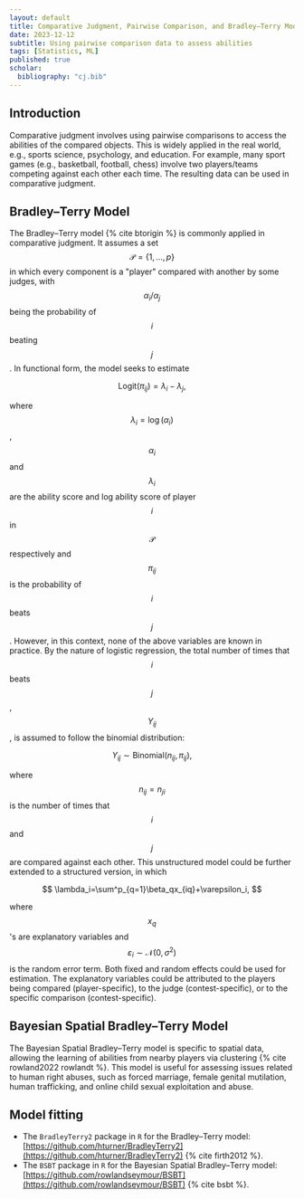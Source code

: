 ```yaml
---
layout: default
title: Comparative Judgment, Pairwise Comparison, and Bradley–Terry Model
date: 2023-12-12
subtitle: Using pairwise comparison data to assess abilities
tags: [Statistics, ML]
published: true
scholar:
  bibliography: "cj.bib"
---
```


## Introduction

Comparative judgment involves using pairwise comparisons to access the abilities of the compared objects. This is widely applied in the real world, e.g., sports science, psychology, and education. For example, many sport games (e.g., basketball, football, chess) involve two players/teams competing against each other each time. The resulting data can be used in comparative judgment.

## Bradley–Terry Model

The Bradley–Terry model {% cite btorigin %} is commonly applied in comparative judgment. It assumes a set $$\mathcal{P}=\left\{1,\dots,p\right\}$$ in which every component is a "player" compared with another by some judges, with $$\alpha_i/\alpha_j$$ being the probability of $$i$$ beating $$j$$. In functional form, the model seeks to estimate

$$
\text{Logit}(\pi_{ij}) = \lambda_i-\lambda_j,
$$

where $$\lambda_i=\log\left(\alpha_i\right)$$, $$\alpha_i$$ and $$\lambda_i$$ are the ability score and log ability score of player $$i$$ in $$\mathcal{P}$$ respectively and $$\pi_{ij}$$ is the probability of $$i$$ beats $$j$$. However, in this context, none of the above variables are known in practice. By the nature of logistic regression, the total number of times that $$i$$ beats $$j$$, $$Y_{ij}$$, is assumed to follow the binomial distribution:

$$
Y_{ij}\sim\text{Binomial}\left(n_{ij},\pi_{ij}\right),
$$

where $$n_{ij}=n_{ji}$$ is the number of times that $$i$$ and $$j$$ are compared against each other. This unstructured model could be further extended to a structured version, in which

$$
\lambda_i=\sum^p_{q=1}\beta_qx_{iq}+\varepsilon_i,
$$

where $$x_q$$'s are explanatory variables and $$\varepsilon_i\sim\mathcal{N}\left(0,\sigma^2\right)$$ is the random error term. Both fixed and random effects could be used for estimation. The explanatory variables could be attributed to the players being compared (player-specific), to the judge (contest-specific), or to the specific comparison (contest-specific).

## Bayesian Spatial Bradley–Terry Model

The Bayesian Spatial Bradley–Terry model is specific to spatial data, allowing the learning of abilities from nearby players via clustering {% cite rowland2022 rowlandt %}. This model is useful for assessing issues related to human right abuses, such as forced marriage, female genital mutilation, human trafficking, and online child sexual exploitation and abuse.

## Model fitting

- The `BradleyTerry2` package in `R` for the Bradley–Terry model: [https://github.com/hturner/BradleyTerry2](https://github.com/hturner/BradleyTerry2) {% cite firth2012 %}.
- The `BSBT` package in `R` for the Bayesian Spatial Bradley–Terry model: [https://github.com/rowlandseymour/BSBT](https://github.com/rowlandseymour/BSBT) {% cite bsbt %}.
